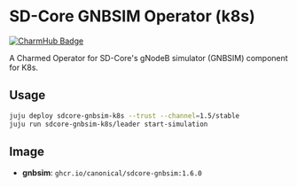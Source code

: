 # SD-Core GNBSIM Operator (k8s)
[![CharmHub Badge](https://charmhub.io/sdcore-gnbsim-k8s/badge.svg)](https://charmhub.io/sdcore-gnbsim-k8s)

A Charmed Operator for SD-Core's gNodeB simulator (GNBSIM) component for K8s. 

## Usage

```bash
juju deploy sdcore-gnbsim-k8s --trust --channel=1.5/stable
juju run sdcore-gnbsim-k8s/leader start-simulation
```

## Image

- **gnbsim**: `ghcr.io/canonical/sdcore-gnbsim:1.6.0`

